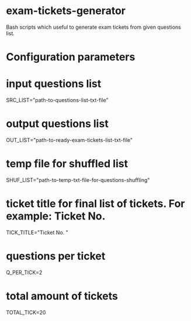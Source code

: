 # exam-tickets-generator
Bash scripts which useful to generate exam tickets from given questions list.
# Configuration parameters
# input questions list
SRC_LIST="path-to-questions-list-txt-file"
# output questions list
OUT_LIST="path-to-ready-exam-tickets-list-txt-file"
# temp file for shuffled list
SHUF_LIST="path-to-temp-txt-file-for-questions-shuffling"
# ticket title for final list of tickets. For example: Ticket No.
TICK_TITLE="Ticket No. "
# questions per ticket
Q_PER_TICK=2
# total amount of tickets
TOTAL_TICK=20
